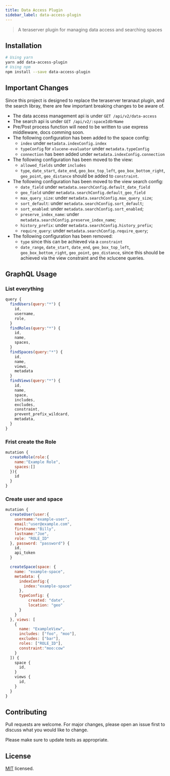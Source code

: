 ```yaml
---
title: Data Access Plugin
sidebar_label: data-access-plugin
---
```


> A teraserver plugin for managing data access and searching spaces

## Installation

```bash
# Using yarn
yarn add data-access-plugin
# Using npm
npm install --save data-access-plugin
```

## Important Changes

Since this project is designed to replace the teraserver teranaut plugin, and the search libray, there are few important breaking changes to be aware of.

 - The data access management api is under `GET /api/v2/data-access`
 - The search api is under `GET /api/v2/:spaceIdOrName`
 - Pre/Post process function will need to be written to use express middleware, docs comming soon.
 - The following configuration has been added to the space config:
      - `index` under `metadata.indexConfig.index`
      - `typeConfig` for `xlucene-evaluator` under `metadata.typeConfig`
      - `connection` has been added under `metadata.indexConfig.connection`
 - The following configuration has been moved to the view:
      - `allowed_fields` under `includes`
      - `type`, `date_start`, `date_end`, `geo_box_top_left`, `geo_box_bottom_right`, `geo_point`, `geo_distance` should be added to `constraint`.
 - The following configuration has been moved to the view search config:
      - `date_field` under `metadata.searchConfig.default_date_field`
      - `geo_field` under `metadata.searchConfig.default_geo_field`
      - `max_query_size`: under `metadata.searchConfig.max_query_size`;
      - `sort_default`: under `metadata.searchConfig.sort_default`;
      - `sort_enabled`: under `metadata.searchConfig.sort_enabled`;
      - `preserve_index_name`: under `metadata.searchConfig.preserve_index_name`;
      - `history_prefix`: under `metadata.searchConfig.history_prefix`;
      - `require_query`: under `metadata.searchConfig.require_query`;
 - The following configuration has been removed:
      - `type` since this can be achieved via a `constraint`
      - `date_range`, `date_start`, `date_end`, `geo_box_top_left`, `geo_box_bottom_right`, `geo_point`, `geo_distance`, since this should be achieved via the view constraint and the xclucene queries.

## GraphQL Usage

### List everything

```js
query {
  findUsers(query:"*") {
    id,
    username,
    role,
  }
  findRoles(query:"*") {
    id,
    name,
    spaces,
  }
  findSpaces(query:"*") {
    id,
    name,
    views,
    metadata
  }
  findViews(query:"*") {
    id,
    name,
    space,
    includes,
    excludes,
    constraint,
    prevent_prefix_wildcard,
  	metadata,
  }
}
```

### Frist create the Role

```js
mutation {
  createRole(role:{
    name:"Example Role",
    spaces:[]
  }){
    id
  }
}
```

### Create user and space

```js
mutation {
  createUser(user:{
    username:"example-user",
    email:"user@example.com",
    firstname:"Billy",
    lastname:"Joe",
    role: "ROLE_ID"
  }, password: "password") {
    id,
    api_token
  }

  createSpace(space: {
    name: "example-space",
    metadata: {
      indexConfig:{
        index:"example-space"
      },
      typeConfig: {
          created: "date",
          location: "geo"
      }
    }
  }, views: [
    {
      name: "ExampleView",
      includes: ["foo", "moo"],
      excludes: ["bar"],
      roles: ["ROLE_ID"],
      constraint:"moo:cow"
    }
  ]) {
    space {
      id,
    }
    views {
      id,
    }
  }
}
```

## Contributing

Pull requests are welcome. For major changes, please open an issue first to discuss what you would like to change.

Please make sure to update tests as appropriate.

## License

[MIT](./LICENSE) licensed.
